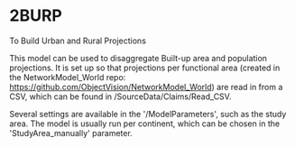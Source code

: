 # 2BURP
To Build Urban and Rural Projections

This model can be used to disaggregate Built-up area and population projections. It is set up so that projections per functional area (created in the NetworkModel_World repo: https://github.com/ObjectVision/NetworkModel_World) are read in from a CSV, which can be found in /SourceData/Claims/Read_CSV.

Several settings are available in the '/ModelParameters', such as the study area. The model is usually run per continent, which can be chosen in the 'StudyArea_manually' parameter.  
